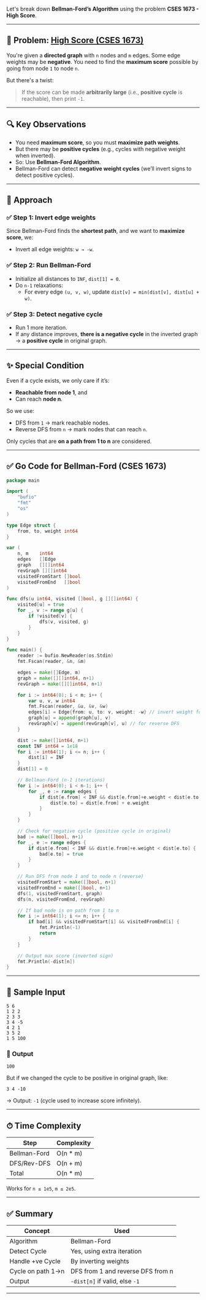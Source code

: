 Let's break down **Bellman-Ford’s Algorithm** using the problem **CSES 1673 - High Score**.

---

## 🚩 Problem: [High Score (CSES 1673)](https://cses.fi/problemset/task/1673)

You're given a **directed graph** with `n` nodes and `m` edges. Some edge weights may be **negative**. You need to find the **maximum score** possible by going from node `1` to node `n`.

But there's a twist:  
> If the score can be made **arbitrarily large** (i.e., **positive cycle** is reachable), then print `-1`.

---

## 🔍 Key Observations

- You need **maximum score**, so you must **maximize path weights**.
- But there may be **positive cycles** (e.g., cycles with negative weight when inverted).
- So: Use **Bellman-Ford Algorithm**.
- Bellman-Ford can detect **negative weight cycles** (we’ll invert signs to detect positive cycles).

---

## 🧠 Approach

### ✅ Step 1: Invert edge weights

Since Bellman-Ford finds the **shortest path**, and we want to **maximize score**, we:
- Invert all edge weights: `w → -w`.

### ✅ Step 2: Run Bellman-Ford

- Initialize all distances to `INF`, `dist[1] = 0`.
- Do `n-1` relaxations:
  - For every edge `(u, v, w)`, update `dist[v] = min(dist[v], dist[u] + w)`.

### ✅ Step 3: Detect negative cycle

- Run 1 more iteration.
- If any distance improves, **there is a negative cycle** in the inverted graph → a **positive cycle** in original graph.

---

## ✨ Special Condition

Even if a cycle exists, we only care if it’s:
- **Reachable from node 1**, and
- Can reach **node n**.

So we use:
- DFS from `1` → mark reachable nodes.
- Reverse DFS from `n` → mark nodes that can reach `n`.

Only cycles that are **on a path from 1 to n** are considered.

---

## ✅ Go Code for Bellman-Ford (CSES 1673)

```go
package main

import (
	"bufio"
	"fmt"
	"os"
)

type Edge struct {
	from, to, weight int64
}

var (
	n, m    int64
	edges   []Edge
	graph   [][]int64
	revGraph [][]int64
	visitedFromStart []bool
	visitedFromEnd   []bool
)

func dfs(u int64, visited []bool, g [][]int64) {
	visited[u] = true
	for _, v := range g[u] {
		if !visited[v] {
			dfs(v, visited, g)
		}
	}
}

func main() {
	reader := bufio.NewReader(os.Stdin)
	fmt.Fscan(reader, &n, &m)

	edges = make([]Edge, m)
	graph = make([][]int64, n+1)
	revGraph = make([][]int64, n+1)

	for i := int64(0); i < m; i++ {
		var u, v, w int64
		fmt.Fscan(reader, &u, &v, &w)
		edges[i] = Edge{from: u, to: v, weight: -w} // invert weight for max path
		graph[u] = append(graph[u], v)
		revGraph[v] = append(revGraph[v], u) // for reverse DFS
	}

	dist := make([]int64, n+1)
	const INF int64 = 1e18
	for i := int64(1); i <= n; i++ {
		dist[i] = INF
	}
	dist[1] = 0

	// Bellman-Ford (n-1 iterations)
	for i := int64(0); i < n-1; i++ {
		for _, e := range edges {
			if dist[e.from] < INF && dist[e.from]+e.weight < dist[e.to] {
				dist[e.to] = dist[e.from] + e.weight
			}
		}
	}

	// Check for negative cycle (positive cycle in original)
	bad := make([]bool, n+1)
	for _, e := range edges {
		if dist[e.from] < INF && dist[e.from]+e.weight < dist[e.to] {
			bad[e.to] = true
		}
	}

	// Run DFS from node 1 and to node n (reverse)
	visitedFromStart = make([]bool, n+1)
	visitedFromEnd = make([]bool, n+1)
	dfs(1, visitedFromStart, graph)
	dfs(n, visitedFromEnd, revGraph)

	// If bad node is on path from 1 to n
	for i := int64(1); i <= n; i++ {
		if bad[i] && visitedFromStart[i] && visitedFromEnd[i] {
			fmt.Println(-1)
			return
		}
	}

	// Output max score (inverted sign)
	fmt.Println(-dist[n])
}
```

---

## 🧪 Sample Input

```
5 6
1 2 2
2 3 3
3 4 -5
4 2 1
3 5 2
1 5 100
```

### 🔢 Output
```
100
```

But if we changed the cycle to be positive in original graph, like:

```
3 4 -10
```

→ Output: `-1` (cycle used to increase score infinitely).

---

## ⏱ Time Complexity

| Step           | Complexity    |
|----------------|---------------|
| Bellman-Ford   | O(n * m)      |
| DFS/Rev-DFS    | O(n + m)      |
| Total          | O(n * m)      |

Works for `n ≤ 1e5`, `m ≤ 2e5`.

---

## ✅ Summary

| Concept            | Used                                  |
|--------------------|---------------------------------------|
| Algorithm          | Bellman-Ford                          |
| Detect Cycle       | Yes, using extra iteration            |
| Handle +ve Cycle   | By inverting weights                  |
| Cycle on path 1→n  | DFS from 1 and reverse DFS from n     |
| Output             | `-dist[n]` if valid, else `-1`        |

---

